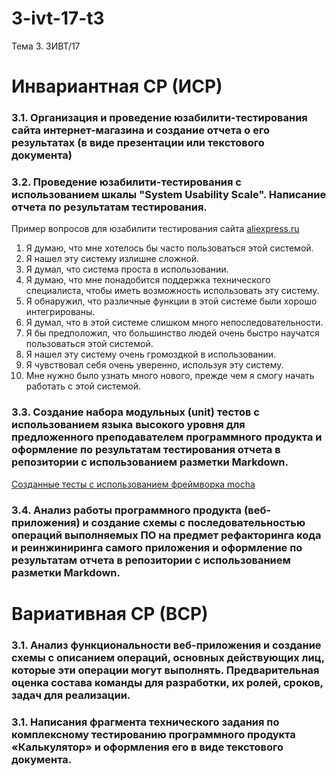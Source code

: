 # 3-ivt-17-t3
Тема 3. 3ИВТ/17

# Инвариантная СР (ИСР)

### 3.1. Организация и проведение юзабилити-тестирования сайта интернет-магазина и создание отчета о его результатах (в виде презентации или текстового документа)

### 3.2. Проведение юзабилити-тестирования с использованием шкалы "System Usability Scale". Написание отчета по результатам тестирования.

Пример вопросов для юзабилити тестирования сайта [aliexpress.ru](aliexpress.ru)

1. Я думаю, что мне хотелось бы часто пользоваться этой системой.
1. Я нашел эту систему излишне сложной.
1. Я думал, что система проста в использовании.
1. Я думаю, что мне понадобится поддержка технического специалиста, чтобы иметь возможность использовать эту систему.
1. Я обнаружил, что различные функции в этой системе были хорошо интегрированы.
1. Я думал, что в этой системе слишком много непоследовательности.
1. Я бы предположил, что большинство людей очень быстро научатся пользоваться этой системой.
1. Я нашел эту систему очень громоздкой в использовании.
1. Я чувствовал себя очень уверенно, используя эту систему.
1. Мне нужно было узнать много нового, прежде чем я смогу начать работать с этой системой.

### 3.3. Создание набора модульных (unit) тестов с использованием языка высокого уровня для предложенного преподавателем программного продукта и оформление по результатам тестирования отчета в репозитории с использованием разметки Markdown.

[Созданные тесты с использованием фреймворка mocha](testing/)

### 3.4.  Анализ работы программного продукта (веб-приложения) и создание схемы с последовательностью операций выполняемых ПО на предмет рефакторинга кода и реинжиниринга самого приложения и оформление по результатам отчета в репозитории с использованием разметки Markdown.

# Вариативная СР (ВСР)

### 3.1. Анализ функциональности веб-приложения и создание схемы с описанием операций, основных действующих лиц, которые эти операции могут выполнять. Предварительная оценка состава команды для разработки, их ролей, сроков, задач для реализации.

### 3.1. Написания фрагмента технического задания по комплексному тестированию программного продукта «Калькулятор» и оформления его в виде текстового документа.
